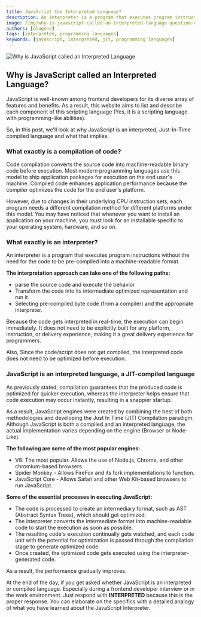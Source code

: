 ```yaml
---
title: JavaScript the Interpreted Language?
description: An interpreter is a program that executes program instructions without the need for the code to be pre-compiled into a machine-readable format.
image: /img/why-is-javascript-called-an-interpreted-language-question-of-the-day.png
authors: [elugens]
tags: [interpreted, programming languages]
keywords: [javascript, interpreted, jit, programming languages]
---
```


<head>
  <title>Why is JavaScript called an Interpreted Language</title>
</head>

![Why is JavaScript called an Interpreted Language](/img/why-is-javascript-called-an-interpreted-language-question-of-the-day.png)

<!--truncate-->

## Why is JavaScript called an Interpreted Language?

JavaScript is well-known among frontend developers for its diverse array of features and benefits. As a result, this website aims to list and describe each component of this scripting language (Yes, it is a scripting language with programming-like abilities).

So, in this post, we'll look at why JavaScript is an interpreted, Just-In-Time compiled language and what that implies.

### What exactly is a compilation of code?

Code compilation converts the source code into machine-readable binary code before execution. Most modern programming languages use this model to ship application packages for execution on the end user's machine. Compiled code enhances application performance because the compiler optimizes the code for the end user's platform.

However, due to changes in their underlying CPU instruction sets, each program needs a different compilation method for different platforms under this model. You may have noticed that whenever you want to install an application on your machine, you must look for an installable specific to your operating system, hardware, and so on.

### What exactly is an interpreter?

An interpreter is a program that executes program instructions without the need for the code to be pre-compiled into a machine-readable format.

**The interpretation approach can take one of the following paths:**

- parse the source code and execute the behavior
- Transform the code into its intermediate optimized representation and run it.
- Selecting pre-compiled byte code (from a compiler) and the appropriate interpreter.

Because the code gets interpreted in real-time, the execution can begin immediately. It does not need to be explicitly built for any platform, instruction, or delivery experience, making it a great delivery experience for programmers.

Also, Since the code/script does not get compiled, the interpreted code does not need to be optimized before execution.

### JavaScript is an interpreted language, a JIT-compiled language

As previously stated, compilation guarantees that the produced code is optimized for quicker execution, whereas the interpreter helps ensure that code execution may occur instantly, resulting in a snappier startup.

As a result, JavaScript engines were created by combining the best of both methodologies and developing the Just In Time (JIT) Compilation paradigm. Although JavaScript is both a compiled and an interpreted language, the actual implementation varies depending on the engine (Browser or Node-Like).

**The following are some of the most popular engines:**

- V8: The most popular. Allows the use of Node.js, Chrome, and other chromium-based browsers.
- Spider Monkey - Allows FireFox and its fork implementations to function.
- JavaScript Core - Allows Safari and other Web Kit-based browsers to run JavaScript.

**Some of the essential processes in executing JavaScript:**

- The code is processed to create an intermediary format, such as AST (Abstract Syntax Trees), which should get optimized.
- The interpreter converts the intermediate format into machine-readable code to start the execution as soon as possible.
- The resulting code's execution continually gets watched, and each code unit with the potential for optimization is passed through the compilation stage to generate optimized code.
- Once created, the optimized code gets executed using the interpreter-generated code.

As a result, the performance gradually improves.

At the end of the day, if you get asked whether JavaScript is an interpreted or compiled language. Especially during a frontend developer interview or in the work environment. Just respond with **INTERPRETED** because this is the proper response. You can elaborate on the specifics with a detailed analogy of what you have learned about the JavaScript Interpreter.
